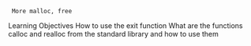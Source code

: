      More malloc, free
Learning Objectives
How to use the exit function
What are the functions calloc and realloc from the standard library and how to use them
